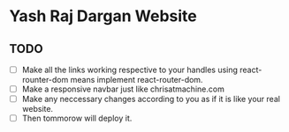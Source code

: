 # Yash Raj Dargan Website

## TODO
- [ ] Make all the links working respective to your handles using react-rounter-dom means implement react-router-dom.
- [ ] Make a responsive navbar just like chrisatmachine.com
- [ ] Make any neccessary changes according to you as if it is like your real website.
- [ ] Then tommorow will deploy it. 
